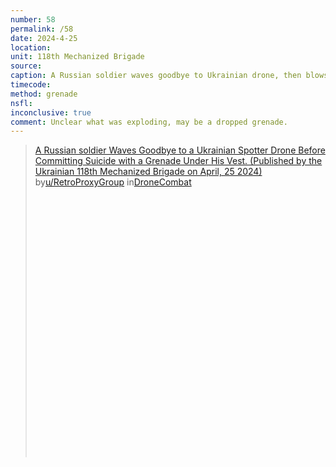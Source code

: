 ```yaml
---
number: 58
permalink: /58
date: 2024-4-25
location: 
unit: 118th Mechanized Brigade
source: 
caption: A Russian soldier waves goodbye to Ukrainian drone, then blows up
timecode:
method: grenade
nsfl:
inconclusive: true
comment: Unclear what was exploding, may be a dropped grenade.
---
```

<blockquote class="reddit-embed-bq" style="height:500px" data-embed-height="586"><a href="https://www.reddit.com/r/DroneCombat/comments/1ccrhuf/a_russian_soldier_waves_goodbye_to_a_ukrainian/">A Russian soldier Waves Goodbye to a Ukrainian Spotter Drone Before Committing Suicide with a Grenade Under His Vest. (Published by the Ukrainian 118th Mechanized Brigade on April, 25 2024)</a><br> by<a href="https://www.reddit.com/user/RetroProxyGroup/">u/RetroProxyGroup</a> in<a href="https://www.reddit.com/r/DroneCombat/">DroneCombat</a></blockquote><script async="" src="https://embed.reddit.com/widgets.js" charset="UTF-8"></script>
